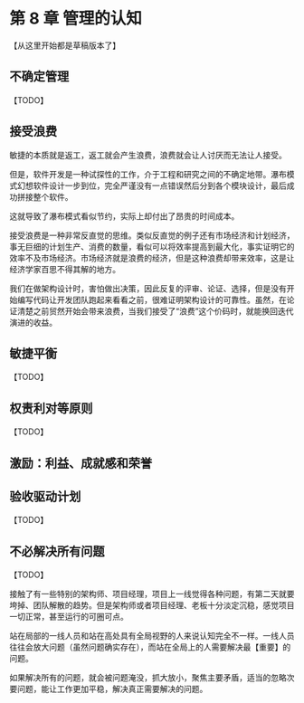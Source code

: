 # 第 8 章 管理的认知

【从这里开始都是草稿版本了】

## 不确定管理

【TODO】

## 接受浪费

敏捷的本质就是返工，返工就会产生浪费，浪费就会让人讨厌而无法让人接受。

但是，软件开发是一种试探性的工作，介于工程和研究之间的不确定地带。瀑布模式幻想软件设计一步到位，完全严谨没有一点错误然后分到各个模块设计，最后成功拼接整个软件。

这就导致了瀑布模式看似节约，实际上却付出了昂贵的时间成本。

接受浪费是一种非常反直觉的思维。类似反直觉的例子还有市场经济和计划经济，事无巨细的计划生产、消费的数量，看似可以将效率提高到最大化，事实证明它的效率不及市场经济。市场经济就是浪费的经济，但是这种浪费却带来效率，这是让经济学家百思不得其解的地方。

我们在做架构设计时，害怕做出决策，因此反复的评审、论证、选择，但是没有开始编写代码让开发团队跑起来看看之前，很难证明架构设计的可靠性。虽然，在论证清楚之前贸然开始会带来浪费，当我们接受了“浪费”这个价码时，就能换回迭代演进的收益。

## 敏捷平衡

【TODO】

## 权责利对等原则

【TODO】

## 激励：利益、成就感和荣誉

## 验收驱动计划

【TODO】

## 不必解决所有问题

【TODO】

接触了有一些特别的架构师、项目经理，项目上一线觉得各种问题，有第二天就要垮掉、团队解散的趋势。但是架构师或者项目经理、老板十分淡定沉稳，感觉项目一切正常，甚至运行的可圈可点。

站在局部的一线人员和站在高处具有全局视野的人来说认知完全不一样。一线人员往往会放大问题（虽然问题确实存在），而站在全局上的人需要解决最【重要】的问题。

如果解决所有的问题，就会被问题淹没，抓大放小，聚焦主要矛盾，适当的忽略次要问题，能让工作更加平稳，解决真正需要解决的问题。



